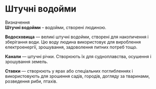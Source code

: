 # Штучнi водойми

<div class="eoz-wrap">
<span class="eoz">Визначення</span>
<div class="eoz-text">
<b>Штучнi водойми</b> – водойми, створенi людиною.
</div>
</div>

<p><b>Водосховища</b> — великi штучнi водойми, створенi для накопичення i зберiгання води. Цю воду людина використовує для вироблення електроенергiї, зрошування, задоволення питних потреб тощо.</p>

<p><b>Канали</b> — штучнi рiчки. Створюють їх для судноплавства, осушення i зрошування земель.</p>

<b>Ставки</b> — створюють у ярах або спецiальних поглибленнях i використовують для зрошення садiв, городiв, догляду за тваринами, розведення риби, птахiв.